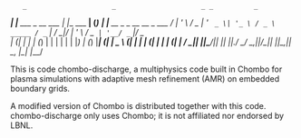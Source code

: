 <!-- language: lang-none -->


       _                     _                     _ _          _                          
   ___| |__   ___  _ __ ___ | |__   ___         __| (_)___  ___| |__   __ _ _ __ __ _  ___ 
  / __| '_ \ / _ \| '_ ` _ \| '_ \ / _ \ _____ / _` | / __|/ __| '_ \ / _` | '__/ _` |/ _ \
 | (__| | | | (_) | | | | | | |_) | (_) |_____| (_| | \__ \ (__| | | | (_| | | | (_| |  __/
  \___|_| |_|\___/|_| |_| |_|_.__/ \___/       \__,_|_|___/\___|_| |_|\__,_|_|  \__, |\___|
                                                                                |___/      

This is code chombo-discharge, a multiphysics code built in Chombo for plasma
simulations with adaptive mesh refinement (AMR) on embedded boundary
grids.

A modified version of Chombo is distributed together with this code.
chombo-discharge only uses Chombo; it is not affiliated nor endorsed by LBNL. 
